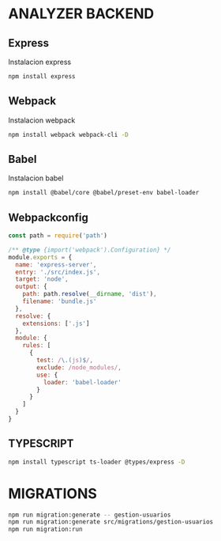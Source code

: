 # ANALYZER BACKEND

## Express
Instalacion express
```bash
npm install express 
```
## Webpack
Instalacion webpack

```bash
npm install webpack webpack-cli -D 
```
## Babel
Instalacion babel

```bash
npm install @babel/core @babel/preset-env babel-loader 
```

## Webpackconfig

```js
const path = require('path')

/** @type {import('webpack').Configuration} */
module.exports = {
  name: 'express-server',
  entry: './src/index.js',
  target: 'node',
  output: {
    path: path.resolve(__dirname, 'dist'),
    filename: 'bundle.js'
  },
  resolve: {
    extensions: ['.js']
  },
  module: {
    rules: [
      {
        test: /\.(js)$/,
        exclude: /node_modules/,
        use: {
          loader: 'babel-loader'
        }
      }
    ]
  }
}

```

## TYPESCRIPT

```bash
npm install typescript ts-loader @types/express -D
```

# MIGRATIONS


```bash
npm run migration:generate -- gestion-usuarios
npm run migration:generate src/migrations/gestion-usuarios
npm run migration:run
```
